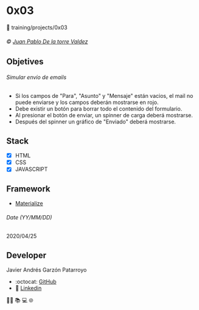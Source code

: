 # 0x03
:open_file_folder: training/projects/0x03

###### :copyright: [Juan Pablo De la torre Valdez](https://www.udemy.com/course/javascript-moderno-guia-definitiva-construye-10-proyectos/learn/lecture/9084442#overview)

## Objetives
###### Simular envío de emails
* Si los campos de "Para", "Asunto" y "Mensaje" están vacios, el mail no puede enviarse y los campos deberán mostrarse en rojo.
* Debe existir un botón para borrar todo el contenido del formulario.
* Al presionar el botón de enviar, un spinner de carga deberá mostrarse.
* Después del spinner un gráfico de "Enviado" deberá mostrarse.

## Stack
* [x] HTML
* [X] CSS
* [X] JAVASCRIPT

## Framework
* [Materialize](https://materializecss.com/)

###### Date (YY/MM/DD)
2020/04/25

## Developer
Javier Andrés Garzón Patarroyo
- :octocat: [GitHub](https://github.com/javierandresgp/)
- :link: [Linkedin](https://www.linkedin.com/in/javierandresgp/)

:man_technologist: :books: :computer: :globe_with_meridians: